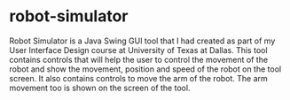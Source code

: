 # robot-simulator
Robot Simulator is a Java Swing GUI tool that I had created as part of my User Interface Design course at University of Texas at Dallas.
This tool contains controls that will help the user to control the movement of the robot and show the movement, position and speed of the robot on the tool screen.
It also contains controls to move the arm of the robot. The arm movement too is shown on the screen of the tool.
